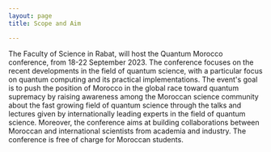 ```yaml
---
layout: page
title: Scope and Aim

---
```

The Faculty of Science in Rabat, will host the Quantum Morocco conference, from 18-22 September 2023. The conference focuses on the recent developments in the field of quantum science, with a particular focus on quantum computing and its practical implementations. The event's goal is to push the position of Morocco in the global race toward quantum supremacy by raising awareness among the Moroccan science community about the fast growing field of quantum science through the talks and lectures given by internationally leading experts in the field of quantum science. Moreover, the conference aims at building collaborations between  Moroccan and international scientists from academia and industry. The conference is free of charge for Moroccan students.

